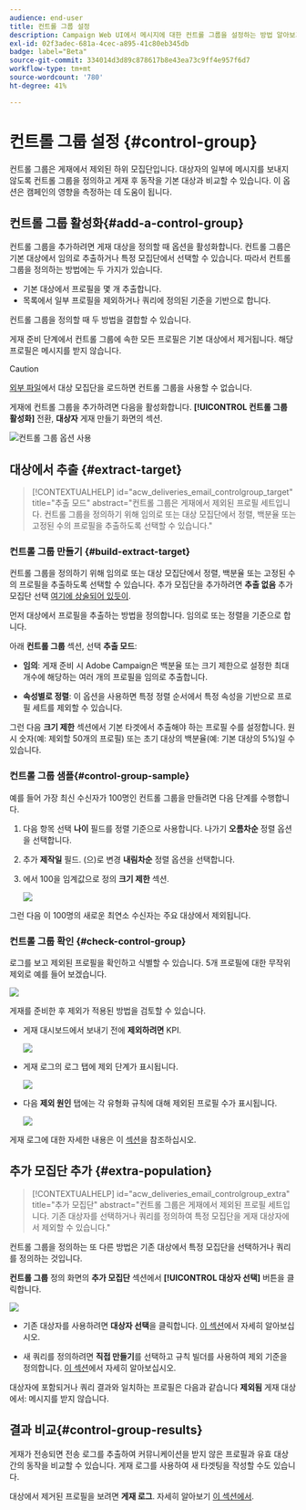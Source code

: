 ```yaml
---
audience: end-user
title: 컨트롤 그룹 설정
description: Campaign Web UI에서 메시지에 대한 컨트롤 그룹을 설정하는 방법 알아보기
exl-id: 02f3adec-681a-4cec-a895-41c80eb345db
badge: label="Beta"
source-git-commit: 334014d3d89c878617b8e43ea73c9ff4e957f6d7
workflow-type: tm+mt
source-wordcount: '780'
ht-degree: 41%

---
```


# 컨트롤 그룹 설정 {#control-group}

컨트롤 그룹은 게재에서 제외된 하위 모집단입니다. 대상자의 일부에 메시지를 보내지 않도록 컨트롤 그룹을 정의하고 게재 후 동작을 기본 대상과 비교할 수 있습니다. 이 옵션은 캠페인의 영향을 측정하는 데 도움이 됩니다.

## 컨트롤 그룹 활성화{#add-a-control-group}

컨트롤 그룹을 추가하려면 게재 대상을 정의할 때 옵션을 활성화합니다. 컨트롤 그룹은 기본 대상에서 임의로 추출하거나 특정 모집단에서 선택할 수 있습니다. 따라서 컨트롤 그룹을 정의하는 방법에는 두 가지가 있습니다.

* 기본 대상에서 프로필을 몇 개 추출합니다.
* 목록에서 일부 프로필을 제외하거나 쿼리에 정의된 기준을 기반으로 합니다.

컨트롤 그룹을 정의할 때 두 방법을 결합할 수 있습니다.

게재 준비 단계에서 컨트롤 그룹에 속한 모든 프로필은 기본 대상에서 제거됩니다. 해당 프로필은 메시지를 받지 않습니다.

>[!CAUTION]
>
>[외부 파일](file-audience.md)에서 대상 모집단을 로드하면 컨트롤 그룹을 사용할 수 없습니다.

게재에 컨트롤 그룹을 추가하려면 다음을 활성화합니다. **[!UICONTROL 컨트롤 그룹 활성화]** 전환, **대상자** 게재 만들기 화면의 섹션.

![컨트롤 그룹 옵션 사용](assets/control-group1.png)


## 대상에서 추출 {#extract-target}

>[!CONTEXTUALHELP]
>id="acw_deliveries_email_controlgroup_target"
>title="추출 모드"
>abstract="컨트롤 그룹은 게재에서 제외된 프로필 세트입니다. 컨트롤 그룹을 정의하기 위해 임의로 또는 대상 모집단에서 정렬, 백분율 또는 고정된 수의 프로필을 추출하도록 선택할 수 있습니다."


### 컨트롤 그룹 만들기 {#build-extract-target}

컨트롤 그룹을 정의하기 위해 임의로 또는 대상 모집단에서 정렬, 백분율 또는 고정된 수의 프로필을 추출하도록 선택할 수 있습니다. 추가 모집단을 추가하려면 **추출 없음** 추가 모집단 선택 [여기에 상술되어 있듯이](#extra-population).

먼저 대상에서 프로필을 추출하는 방법을 정의합니다. 임의로 또는 정렬을 기준으로 합니다.

아래 **컨트롤 그룹** 섹션, 선택 **추출 모드**:

* **임의**: 게재 준비 시 Adobe Campaign은 백분율 또는 크기 제한으로 설정한 최대 개수에 해당하는 여러 개의 프로필을 임의로 추출합니다.

* **속성별로 정렬**: 이 옵션을 사용하면 특정 정렬 순서에서 특정 속성을 기반으로 프로필 세트를 제외할 수 있습니다.


그런 다음 **크기 제한** 섹션에서 기본 타겟에서 추출해야 하는 프로필 수를 설정합니다. 원시 숫자(예: 제외할 50개의 프로필) 또는 초기 대상의 백분율(예: 기본 대상의 5%)일 수 있습니다.


### 컨트롤 그룹 샘플{#control-group-sample}

예를 들어 가장 최신 수신자가 100명인 컨트롤 그룹을 만들려면 다음 단계를 수행합니다.

1. 다음 항목 선택 **나이** 필드를 정렬 기준으로 사용합니다. 나가기 **오름차순** 정렬 옵션을 선택합니다.
1. 추가 **제작일** 필드. (으)로 변경 **내림차순** 정렬 옵션을 선택합니다.
1. 에서 100을 임계값으로 정의 **크기 제한** 섹션.

   ![](assets/control-group2.png)

그런 다음 이 100명의 새로운 최연소 수신자는 주요 대상에서 제외됩니다.

### 컨트롤 그룹 확인 {#check-control-group}

로그를 보고 제외된 프로필을 확인하고 식별할 수 있습니다. 5개 프로필에 대한 무작위 제외로 예를 들어 보겠습니다.

![](assets/control-group4.png)

게재를 준비한 후 제외가 적용된 방법을 검토할 수 있습니다.

* 게재 대시보드에서 보내기 전에 **제외하려면** KPI.

  ![](assets/control-group5.png)

* 게재 로그의 로그 탭에 제외 단계가 표시됩니다.

  ![](assets/control-group-sample-logs.png)
<!--

 * The **Exclusion logs** tab displays each profile and the related exclusion **Reason**.

    ![](assets/control-group6.png)
-->

* 다음 **제외 원인** 탭에는 각 유형화 규칙에 대해 제외된 프로필 수가 표시됩니다.

  ![](assets/control-group7.png)

게재 로그에 대한 자세한 내용은 이 [섹션](../monitor/delivery-logs.md)을 참조하십시오.

## 추가 모집단 추가 {#extra-population}

>[!CONTEXTUALHELP]
>id="acw_deliveries_email_controlgroup_extra"
>title="추가 모집단"
>abstract="컨트롤 그룹은 게재에서 제외된 프로필 세트입니다. 기존 대상자를 선택하거나 쿼리를 정의하여 특정 모집단을 게재 대상자에서 제외할 수 있습니다."

컨트롤 그룹을 정의하는 또 다른 방법은 기존 대상에서 특정 모집단을 선택하거나 쿼리를 정의하는 것입니다.

**컨트롤 그룹** 정의 화면의 **추가 모집단** 섹션에서 **[!UICONTROL 대상자 선택]** 버튼을 클릭합니다.

![](assets/control-group3.png)

* 기존 대상자를 사용하려면 **대상자 선택**&#x200B;을 클릭합니다. [이 섹션](add-audience.md)에서 자세히 알아보십시오.

* 새 쿼리를 정의하려면 **직접 만들기**&#x200B;를 선택하고 규칙 빌더를 사용하여 제외 기준을 정의합니다. [이 섹션](segment-builder.md)에서 자세히 알아보십시오.

대상자에 포함되거나 쿼리 결과와 일치하는 프로필은 다음과 같습니다 **제외됨** 게재 대상에서: 메시지를 받지 않습니다.

## 결과 비교{#control-group-results}

게재가 전송되면 전송 로그를 추출하여 커뮤니케이션을 받지 않은 프로필과 유효 대상 간의 동작을 비교할 수 있습니다. 게재 로그를 사용하여 새 타겟팅을 작성할 수도 있습니다.

대상에서 제거된 프로필을 보려면 **게재 로그**. 자세히 알아보기 [이 섹션에서](#check-control-group).


